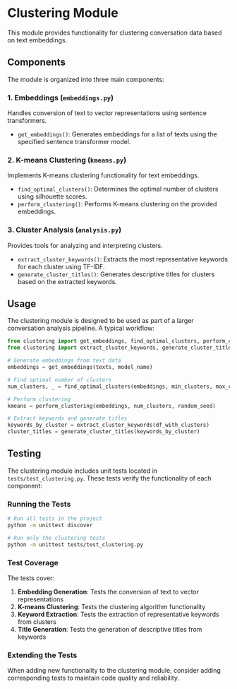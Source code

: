 # Clustering Module

This module provides functionality for clustering conversation data based on text embeddings.

## Components

The module is organized into three main components:

### 1. Embeddings (`embeddings.py`)

Handles conversion of text to vector representations using sentence transformers.

- `get_embeddings()`: Generates embeddings for a list of texts using the specified sentence transformer model.

### 2. K-means Clustering (`kmeans.py`)

Implements K-means clustering functionality for text embeddings.

- `find_optimal_clusters()`: Determines the optimal number of clusters using silhouette scores.
- `perform_clustering()`: Performs K-means clustering on the provided embeddings.

### 3. Cluster Analysis (`analysis.py`)

Provides tools for analyzing and interpreting clusters.

- `extract_cluster_keywords()`: Extracts the most representative keywords for each cluster using TF-IDF.
- `generate_cluster_titles()`: Generates descriptive titles for clusters based on the extracted keywords.

## Usage

The clustering module is designed to be used as part of a larger conversation analysis pipeline. A typical workflow:

```python
from clustering import get_embeddings, find_optimal_clusters, perform_clustering
from clustering import extract_cluster_keywords, generate_cluster_titles

# Generate embeddings from text data
embeddings = get_embeddings(texts, model_name)

# Find optimal number of clusters
num_clusters, _ = find_optimal_clusters(embeddings, min_clusters, max_clusters, random_seed)

# Perform clustering
kmeans = perform_clustering(embeddings, num_clusters, random_seed)

# Extract keywords and generate titles
keywords_by_cluster = extract_cluster_keywords(df_with_clusters)
cluster_titles = generate_cluster_titles(keywords_by_cluster)
```

## Testing

The clustering module includes unit tests located in `tests/test_clustering.py`. These tests verify the functionality of each component:

### Running the Tests

```bash
# Run all tests in the project
python -m unittest discover

# Run only the clustering tests
python -m unittest tests/test_clustering.py
```

### Test Coverage

The tests cover:

1. **Embedding Generation**: Tests the conversion of text to vector representations
2. **K-means Clustering**: Tests the clustering algorithm functionality
3. **Keyword Extraction**: Tests the extraction of representative keywords from clusters
4. **Title Generation**: Tests the generation of descriptive titles from keywords

### Extending the Tests

When adding new functionality to the clustering module, consider adding corresponding tests to maintain code quality and reliability. 